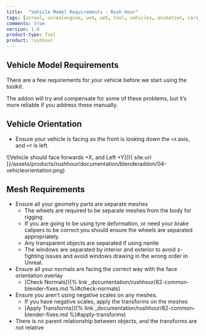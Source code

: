 ```yaml
---
title:  "Vehicle Model Requirements - Rush Hour"
tags: [unreal, unrealengine, ue4, ue5, tool, vehicles, animation, cars, animation, rushhour, blender]
comments: true
version: 1.0
product-type: Tool
product: rushhour
---
```


## Vehicle Model Requirements

There are a few requirements for your vehicle before we start using the toolkit.

The addon will try and compensate for some of these problems, but it’s more reliable if you address these manually.

## Vehicle Orientation
- Ensure your vehicle is facing so the front is looking down the `+X` axis, and `+Y` is left.

![Vehicle should face forwards +X, and Left +Y]({{ site.url }}/assets/products/rushhour/documentation/blenderaddon/04-vehicleorientation.png)

## Mesh Requirements
- Ensure all your geometry parts are separate meshes
  - The wheels are required to be separate meshes from the body for rigging
  - If you are going to be using tyre deformation, or need your brake calipers to be correct you should ensure the wheels are separated appropriately.
  - Any transparent objects are separated if using nanite
  - The windows are separated by interior and exterior to avoid z-fighting issues and avoid windows drawing in the wrong order in Unreal.
- Ensure all your normals are facing the correct way with the face orientation overlay
  - [Check Normals]({% link _documentation/rushhour/82-common-blender-fixes.md %}#check-normals)
- Ensure you aren’t using negative scales on any meshes.
  - If you have negative scales, apply the transforms on the meshes
  - [Apply Transforms]({% link _documentation/rushhour/82-common-blender-fixes.md %}#apply-transforms)
- There is no parent relationship between objects, and the transforms are not relative

  
